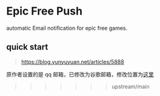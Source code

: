 # Epic Free Push
automatic Email notification for epic free games.

## quick start
> https://blog.yunyuyuan.net/articles/5888

原作者设置的是 qq 邮箱，已修改为谷歌邮箱，修改位置为[这里](notify.py#L17)

>>>>>>> upstream/main
